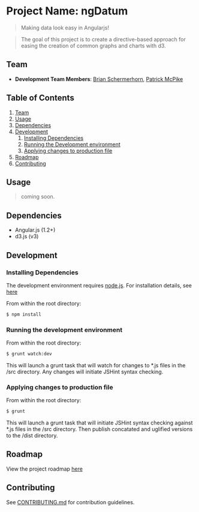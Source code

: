 
# Project Name: ngDatum

>  Making data look easy in Angularjs!

>  The goal of this project is to create a directive-based approach for easing the creation of common graphs and charts with d3.





##  Team

  - __Development Team Members__: 
[Brian Schermerhorn](https://github.com/elderbas), [Patrick McPike](https://github.com/mcpike)

## Table of Contents

1. [Team](#team)
1. [Usage](#Usage)
1. [Dependencies](#dependencies)
1. [Development](#development)
    1. [Installing Dependencies](#installing-dependencies)
    1. [Running the Development environment](#running-the-development-environment)
    1. [Applying changes to production file](#applying-changes-to-production-file)
1. [Roadmap](#roadmap)
1. [Contributing](#contributing)

## Usage

> coming soon.

## Dependencies

- Angular.js (1.2+)
- d3.js (v3)


## Development

### Installing Dependencies

The development environment requires [node.js](http://nodejs.org/).  For installation details, see [here](http://nodejs.org/download/)

From within the root directory:

```sh
$ npm install
```

### Running the development environment

From within the root directory:

```sh
$ grunt watch:dev
```

This will launch a grunt task that will watch for changes to *.js files in the /src directory.  Any changes will initiate JSHint syntax checking.

### Applying changes to production file

From within the root directory:

```sh
$ grunt
```

This will launch a grunt task that will initiate JSHint syntax checking against *.js files in the /src directory.  Then publish concatated and uglified versions to the /dist directory.  


## Roadmap

View the project roadmap [here](https://github.com/ngDatum/ngDatum/issues)


## Contributing

See [CONTRIBUTING.md](CONTRIBUTING.md) for contribution guidelines.